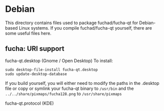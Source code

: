 
Debian
====================
This directory contains files used to package fuchad/fucha-qt
for Debian-based Linux systems. If you compile fuchad/fucha-qt yourself, there are some useful files here.

## fucha: URI support ##


fucha-qt.desktop  (Gnome / Open Desktop)
To install:

	sudo desktop-file-install fucha-qt.desktop
	sudo update-desktop-database

If you build yourself, you will either need to modify the paths in
the .desktop file or copy or symlink your fucha-qt binary to `/usr/bin`
and the `../../share/pixmaps/fucha128.png` to `/usr/share/pixmaps`

fucha-qt.protocol (KDE)


